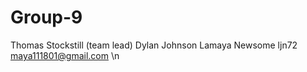 # Group-9
Thomas Stockstill  (team lead)
Dylan Johnson 
Lamaya Newsome ljn72 maya111801@gmail.com \n
